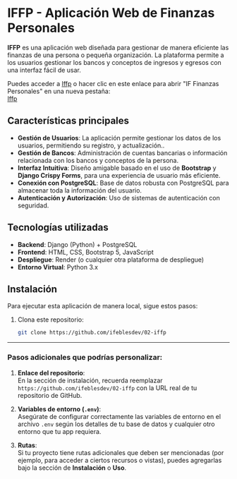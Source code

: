 # IFFP - Aplicación Web de Finanzas Personales

**IFFP** es una aplicación web diseñada para gestionar de manera eficiente las finanzas de una persona o pequeña organización. La plataforma permite a los usuarios gestionar los bancos y conceptos de ingresos y egresos con una interfaz fácil de usar.

Puedes acceder a [Iffp](https://iffp.onrender.com/) o hacer clic en este enlace para abrir "IF Finanzas Personales" en una nueva pestaña:  
<a href="https://iffp.onrender.com/" target="_blank">Iffp</a>


## Características principales

- **Gestión de Usuarios**: La aplicación permite gestionar los datos de los usuarios, permitiendo su registro, y actualización..
- **Gestión de Bancos**: Administración de cuentas bancarias o información relacionada con los bancos y conceptos de la persona.
- **Interfaz Intuitiva**: Diseño amigable basado en el uso de **Bootstrap** y **Django Crispy Forms**, para una experiencia de usuario más eficiente.
- **Conexión con PostgreSQL**: Base de datos robusta con PostgreSQL para almacenar toda la información del usuario.
- **Autenticación y Autorización**: Uso de sistemas de autenticación con seguridad.

## Tecnologías utilizadas

- **Backend**: Django (Python) + PostgreSQL
- **Frontend**: HTML, CSS, Bootstrap 5, JavaScript
- **Despliegue**: Render (o cualquier otra plataforma de despliegue)
- **Entorno Virtual**: Python 3.x

## Instalación

Para ejecutar esta aplicación de manera local, sigue estos pasos:

1. Clona este repositorio:
   ```bash
   git clone https://github.com/ifeblesdev/02-iffp


---

### Pasos adicionales que podrías personalizar:

1. **Enlace del repositorio**:  
   En la sección de instalación, recuerda reemplazar `https://github.com/ifeblesdev/02-iffp` con la URL real de tu repositorio de GitHub.

2. **Variables de entorno (`.env`)**:  
   Asegúrate de configurar correctamente las variables de entorno en el archivo `.env` según los detalles de tu base de datos y cualquier otro entorno que tu app requiera.

3. **Rutas**:  
   Si tu proyecto tiene rutas adicionales que deben ser mencionadas (por ejemplo, para acceder a ciertos recursos o vistas), puedes agregarlas bajo la sección de **Instalación** o **Uso**.



